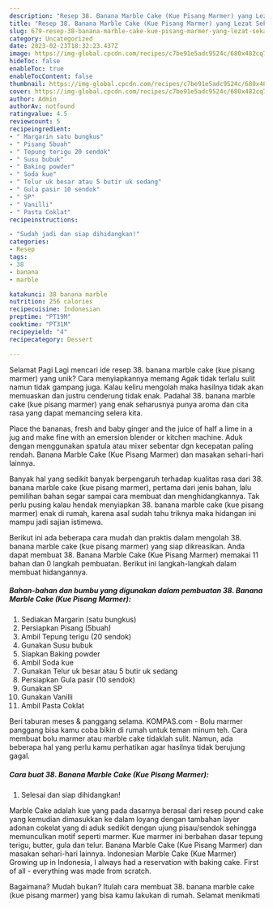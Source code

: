 ```yaml
---
description: "Resep 38. Banana Marble Cake (Kue Pisang Marmer) yang Lezat Sekali, Enak"
title: "Resep 38. Banana Marble Cake (Kue Pisang Marmer) yang Lezat Sekali, Enak"
slug: 679-resep-38-banana-marble-cake-kue-pisang-marmer-yang-lezat-sekali-enak
category: Uncategorized
date: 2023-02-23T18:32:23.437Z
image: https://img-global.cpcdn.com/recipes/c7be91e5adc9524c/680x482cq70/38-banana-marble-cake-kue-pisang-marmer-foto-resep-utama.jpg
hideToc: false
enableToc: true
enableTocContent: false
thumbnail: https://img-global.cpcdn.com/recipes/c7be91e5adc9524c/680x482cq70/38-banana-marble-cake-kue-pisang-marmer-foto-resep-utama.jpg
cover: https://img-global.cpcdn.com/recipes/c7be91e5adc9524c/680x482cq70/38-banana-marble-cake-kue-pisang-marmer-foto-resep-utama.jpg
author: Admin
authorAv: notfound
ratingvalue: 4.5
reviewcount: 5
recipeingredient:
- " Margarin satu bungkus"
- " Pisang 5buah"
- " Tepung terigu 20 sendok"
- " Susu bubuk"
- " Baking powder"
- " Soda kue"
- " Telur uk besar atau 5 butir uk sedang"
- " Gula pasir 10 sendok"
- " SP"
- " Vanilli"
- " Pasta Coklat"
recipeinstructions:

- "Sudah jadi dan siap dihidangkan!"
categories:
- Resep
tags:
- 38
- banana
- marble

katakunci: 38 banana marble 
nutrition: 256 calories
recipecuisine: Indonesian
preptime: "PT19M"
cooktime: "PT31M"
recipeyield: "4"
recipecategory: Dessert

---
```



Selamat Pagi Lagi mencari ide resep 38. banana marble cake (kue pisang marmer) yang unik? Cara menyiapkannya memang Agak tidak terlalu sulit namun tidak gampang juga. Kalau keliru mengolah maka hasilnya tidak akan memuaskan dan justru cenderung tidak enak. Padahal 38. banana marble cake (kue pisang marmer) yang enak seharusnya punya aroma dan cita rasa yang dapat memancing selera kita.


Place the bananas, fresh and baby ginger and the juice of half a lime in a jug and make fine with an emersion blender or kitchen machine. Aduk dengan menggunakan spatula atau mixer sebentar dgn kecepatan paling rendah. Banana Marble Cake (Kue Pisang Marmer) dan masakan sehari-hari lainnya.

Banyak hal yang sedikit banyak berpengaruh terhadap kualitas rasa dari 38. banana marble cake (kue pisang marmer), pertama dari jenis bahan, lalu pemilihan bahan segar sampai cara membuat dan menghidangkannya. Tak perlu pusing kalau hendak menyiapkan 38. banana marble cake (kue pisang marmer) enak di rumah, karena asal sudah tahu triknya maka hidangan ini mampu jadi sajian istimewa.


Berikut ini ada beberapa cara mudah dan praktis dalam mengolah 38. banana marble cake (kue pisang marmer) yang siap dikreasikan. Anda dapat membuat 38. Banana Marble Cake (Kue Pisang Marmer) memakai 11 bahan dan 0 langkah pembuatan. Berikut ini langkah-langkah dalam membuat hidangannya.

<!--inarticleads1-->

##### Bahan-bahan dan bumbu yang digunakan dalam pembuatan 38. Banana Marble Cake (Kue Pisang Marmer):

1. Sediakan  Margarin (satu bungkus)
1. Persiapkan  Pisang (5buah)
1. Ambil  Tepung terigu (20 sendok)
1. Gunakan  Susu bubuk
1. Siapkan  Baking powder
1. Ambil  Soda kue
1. Gunakan  Telur uk besar atau 5 butir uk sedang
1. Persiapkan  Gula pasir (10 sendok)
1. Gunakan  SP
1. Gunakan  Vanilli
1. Ambil  Pasta Coklat


Beri taburan meses &amp; panggang selama. KOMPAS.com - Bolu marmer panggang bisa kamu coba bikin di rumah untuk teman minum teh. Cara membuat bolu marmer atau marble cake tidaklah sulit. Namun, ada beberapa hal yang perlu kamu perhatikan agar hasilnya tidak berujung gagal. 

<!--inarticleads2-->

##### Cara buat 38. Banana Marble Cake (Kue Pisang Marmer):


1. Selesai dan siap dihidangkan!

Marble Cake adalah kue yang pada dasarnya berasal dari resep pound cake yang kemudian dimasukkan ke dalam loyang dengan tambahan layer adonan cokelat yang di aduk sedikit dengan ujung pisau/sendok sehingga memunculkan motif seperti marmer. Kue marmer ini berbahan dasar tepung terigu, butter, gula dan telur. Banana Marble Cake (Kue Pisang Marmer) dan masakan sehari-hari lainnya. Indonesian Marble Cake (Kue Marmer) Growing up in Indonesia, I always had a reservation with baking cake. First of all - everything was made from scratch. 

Bagaimana? Mudah bukan? Itulah cara membuat 38. banana marble cake (kue pisang marmer) yang bisa kamu lakukan di rumah. Selamat menikmati
